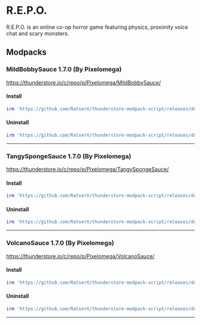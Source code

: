 # R.E.P.O.

R.E.P.O. is an online co-op horror game featuring physics, proximity voice chat and scary monsters.

## Modpacks

### MildBobbySauce 1.7.0 (By Pixelomega)
https://thunderstore.io/c/repo/p/Pixelomega/MildBobbySauce/
#### Install

````ps1
irm 'https://github.com/RatserX/thunderstore-modpack-script/releases/download/r14438749004/REPO-Pixelomega-MildBobbySauce-Install.ps1' | iex
```` 

#### Uninstall

````ps1
irm 'https://github.com/RatserX/thunderstore-modpack-script/releases/download/r14438749004/REPO-Pixelomega-MildBobbySauce-Uninstall.ps1' | iex
```` 

---

### TangySpongeSauce 1.7.0 (By Pixelomega)
https://thunderstore.io/c/repo/p/Pixelomega/TangySpongeSauce/
#### Install

````ps1
irm 'https://github.com/RatserX/thunderstore-modpack-script/releases/download/r14438749004/REPO-Pixelomega-TangySpongeSauce-Install.ps1' | iex
```` 

#### Uninstall

````ps1
irm 'https://github.com/RatserX/thunderstore-modpack-script/releases/download/r14438749004/REPO-Pixelomega-TangySpongeSauce-Uninstall.ps1' | iex
```` 

---

### VolcanoSauce 1.7.0 (By Pixelomega)
https://thunderstore.io/c/repo/p/Pixelomega/VolcanoSauce/
#### Install

````ps1
irm 'https://github.com/RatserX/thunderstore-modpack-script/releases/download/r14438749004/REPO-Pixelomega-VolcanoSauce-Install.ps1' | iex
```` 

#### Uninstall

````ps1
irm 'https://github.com/RatserX/thunderstore-modpack-script/releases/download/r14438749004/REPO-Pixelomega-VolcanoSauce-Uninstall.ps1' | iex
```` 

---



